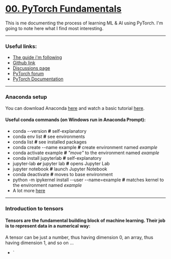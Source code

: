 
# [00. PyTorch Fundamentals](https://www.learnpytorch.io/00_pytorch_fundamentals/)
This is me documenting the process of learning ML & AI using PyTorch. I'm going to note here what I find most interesting.

---------------- 

### Useful links:
- [The guide i'm following](https://colab.research.google.com/github/mrdbourke/pytorch-deep-learning/blob/main/00_pytorch_fundamentals.ipynb) 
- [Github link ](https://github.com/mrdbourke/pytorch-deep-learning)
- [Discussions page](https://github.com/mrdbourke/pytorch-deep-learning/discussions)
- [PyTorch forum](https://discuss.pytorch.org/)
- [PyTorch Documentation](https://pytorch.org/docs/stable/)

-------------------
### Anaconda setup
You can download Anaconda [here](https://www.anaconda.com/download) and watch a basic tutorial [here](https://freelearning.anaconda.cloud/get-started-with-anaconda).

#### Useful conda commands (on Windows run in Anaconda Prompt):
- conda --version **#** self-explanatory
- conda env list **#** see environments
- conda list **#** see installed packages
- conda create --name example **#** create environment named *example*
- conda activate example **#** *"move"* to the environment named *example*
- conda install jupyterlab **#** self-explanatory
- jupyter-lab ***or*** jupyter lab **#** opens Jupyter Lab
- jupyter notebook **#** launch Jupyter Notebook
- conda deactivate **#** moves to base environment
- python -m ipykernel install --user --name=example **#** matches kernel to the environment named *example*
- A lot more [here](https://docs.conda.io/projects/conda/en/latest/_downloads/a35958a2a7fa1e927e7dfb61ebcd69a9/conda-4.14.pdf)
---
### Introduction to tensors
#### **Tensors** are the fundamental building block of machine learning. Their job is to represent data in a numerical way:
A tensor can be just a number, thus having dimension 0, an array, thus having dimension 1, and so on ...
- `
<!--stackedit_data:
eyJoaXN0b3J5IjpbLTQyODUwODc1MywxNDI5NTQ2NjgwLDQ0MD
k3NTcyNywtMzc3MDA2MjExLC0yMTQ2MDA2MTg0LC0yMTM5ODg2
ODAsLTEyMjUxMjcyNTcsMTc0NjExOTYwNCwyMTI4NjA0MTM4LD
YyODEyNzQ5LDU1OTI2MTY5OCwtNjMxNzA4OTA3LC0xNjM4NDI1
MTU0XX0=
-->